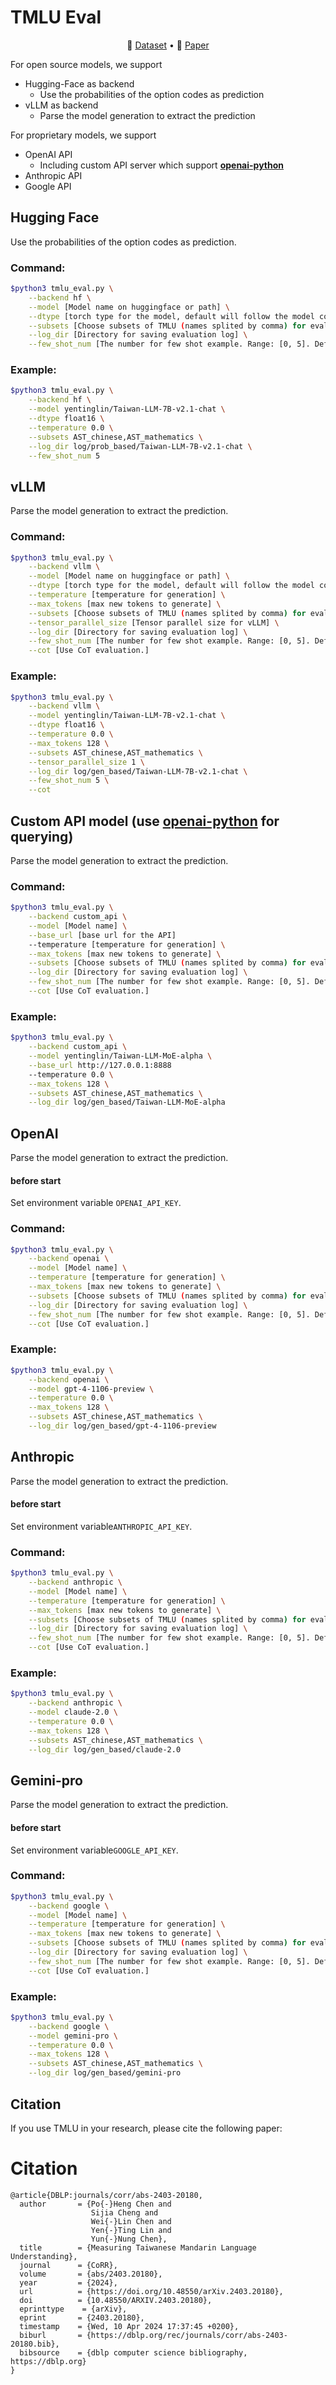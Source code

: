 # TMLU Eval

<p align="center">
🤗 <a href="https://huggingface.co/datasets/miulab/tmlu" target="_blank">Dataset</a>
• 📃 <a href="https://arxiv.org/pdf/2403.20180" target="_blank">Paper</a>
</p>

For open source models, we support

* Hugging-Face as backend
  * Use the probabilities of the option codes as prediction
* vLLM as backend
  * Parse the model generation to extract the prediction

For proprietary models, we support

* OpenAI API
  * Including custom API server which support **[openai-python](https://github.com/openai/openai-python)**
* Anthropic API
* Google API

## Hugging Face

Use the probabilities of the option codes as prediction.

### Command:

```bash
$python3 tmlu_eval.py \
	--backend hf \
	--model [Model name on huggingface or path] \
	--dtype [torch type for the model, default will follow the model config] \
	--subsets [Choose subsets of TMLU (names splited by comma) for evalutaion. Default is 'ALL'] \
	--log_dir [Directory for saving evaluation log] \
	--few_shot_num [The number for few shot example. Range: [0, 5]. Default is 5.]
```

### Example:

```bash
$python3 tmlu_eval.py \
	--backend hf \
	--model yentinglin/Taiwan-LLM-7B-v2.1-chat \
	--dtype float16 \
	--temperature 0.0 \
	--subsets AST_chinese,AST_mathematics \
	--log_dir log/prob_based/Taiwan-LLM-7B-v2.1-chat \
	--few_shot_num 5
```

## vLLM

Parse the model generation to extract the prediction.

### Command:

```bash
$python3 tmlu_eval.py \
	--backend vllm \
	--model [Model name on huggingface or path] \
	--dtype [torch type for the model, default will follow the model config] \
	--temperature [temperature for generation] \
	--max_tokens [max new tokens to generate] \
	--subsets [Choose subsets of TMLU (names splited by comma) for evalutaion. Default is 'ALL']  \
	--tensor_parallel_size [Tensor parallel size for vLLM] \
	--log_dir [Directory for saving evaluation log] \
	--few_shot_num [The number for few shot example. Range: [0, 5]. Default is 5.] \
	--cot [Use CoT evaluation.]
```

### Example:

```bash
$python3 tmlu_eval.py \
	--backend vllm \
	--model yentinglin/Taiwan-LLM-7B-v2.1-chat \
	--dtype float16 \
	--temperature 0.0 \
	--max_tokens 128 \
	--subsets AST_chinese,AST_mathematics \
	--tensor_parallel_size 1 \
	--log_dir log/gen_based/Taiwan-LLM-7B-v2.1-chat \
	--few_shot_num 5 \
	--cot
```

## Custom API model (use **[openai-python](https://github.com/openai/openai-python)** for querying)

Parse the model generation to extract the prediction.

### Command:

```bash
$python3 tmlu_eval.py \
	--backend custom_api \
	--model [Model name] \
	--base_url [base url for the API]
	--temperature [temperature for generation] \
	--max_tokens [max new tokens to generate] \
	--subsets [Choose subsets of TMLU (names splited by comma) for evalutaion. Default is 'ALL'] \
	--log_dir [Directory for saving evaluation log] \
	--few_shot_num [The number for few shot example. Range: [0, 5]. Default is 5.] \
	--cot [Use CoT evaluation.]
```

### Example:

```bash
$python3 tmlu_eval.py \
	--backend custom_api \
	--model yentinglin/Taiwan-LLM-MoE-alpha \
	--base_url http://127.0.0.1:8888
	--temperature 0.0 \
	--max_tokens 128 \
	--subsets AST_chinese,AST_mathematics \
	--log_dir log/gen_based/Taiwan-LLM-MoE-alpha
```

## OpenAI

Parse the model generation to extract the prediction.

#### before start

Set environment variable `OPENAI_API_KEY`.

### Command:

```bash
$python3 tmlu_eval.py \
	--backend openai \
	--model [Model name] \
	--temperature [temperature for generation] \
	--max_tokens [max new tokens to generate] \
	--subsets [Choose subsets of TMLU (names splited by comma) for evalutaion. Default is 'ALL'] \
	--log_dir [Directory for saving evaluation log] \
	--few_shot_num [The number for few shot example. Range: [0, 5]. Default is 5.] \
	--cot [Use CoT evaluation.]
```

### Example:

```bash
$python3 tmlu_eval.py \
	--backend openai \
	--model gpt-4-1106-preview \
	--temperature 0.0 \
	--max_tokens 128 \
	--subsets AST_chinese,AST_mathematics \
	--log_dir log/gen_based/gpt-4-1106-preview
```

## Anthropic

Parse the model generation to extract the prediction.

#### before start

Set environment variable`ANTHROPIC_API_KEY`.

### Command:

```bash
$python3 tmlu_eval.py \
	--backend anthropic \
	--model [Model name] \
	--temperature [temperature for generation] \
	--max_tokens [max new tokens to generate] \
	--subsets [Choose subsets of TMLU (names splited by comma) for evalutaion. Default is 'ALL'] \
	--log_dir [Directory for saving evaluation log] \
	--few_shot_num [The number for few shot example. Range: [0, 5]. Default is 5.] \
	--cot [Use CoT evaluation.]
```

### Example:

```bash
$python3 tmlu_eval.py \
	--backend anthropic \
	--model claude-2.0 \
	--temperature 0.0 \
	--max_tokens 128 \
	--subsets AST_chinese,AST_mathematics \
	--log_dir log/gen_based/claude-2.0
```

## Gemini-pro

Parse the model generation to extract the prediction.

#### before start

Set environment variable`GOOGLE_API_KEY`.

### Command:

```bash
$python3 tmlu_eval.py \
	--backend google \
	--model [Model name] \
	--temperature [temperature for generation] \
	--max_tokens [max new tokens to generate] \
	--subsets [Choose subsets of TMLU (names splited by comma) for evalutaion. Default is 'ALL'] \
	--log_dir [Directory for saving evaluation log] \
	--few_shot_num [The number for few shot example. Range: [0, 5]. Default is 5.] \
	--cot [Use CoT evaluation.]
```

### Example:

```bash
$python3 tmlu_eval.py \
	--backend google \
	--model gemini-pro \
	--temperature 0.0 \
	--max_tokens 128 \
	--subsets AST_chinese,AST_mathematics \
	--log_dir log/gen_based/gemini-pro
```


## Citation

If you use TMLU in your research, please cite the following paper:

# Citation
```
@article{DBLP:journals/corr/abs-2403-20180,
  author       = {Po{-}Heng Chen and
                  Sijia Cheng and
                  Wei{-}Lin Chen and
                  Yen{-}Ting Lin and
                  Yun{-}Nung Chen},
  title        = {Measuring Taiwanese Mandarin Language Understanding},
  journal      = {CoRR},
  volume       = {abs/2403.20180},
  year         = {2024},
  url          = {https://doi.org/10.48550/arXiv.2403.20180},
  doi          = {10.48550/ARXIV.2403.20180},
  eprinttype    = {arXiv},
  eprint       = {2403.20180},
  timestamp    = {Wed, 10 Apr 2024 17:37:45 +0200},
  biburl       = {https://dblp.org/rec/journals/corr/abs-2403-20180.bib},
  bibsource    = {dblp computer science bibliography, https://dblp.org}
}
```
